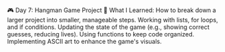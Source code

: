 🎮 Day 7: Hangman Game Project
📝 What I Learned:
How to break down a larger project into smaller, manageable steps.
Working with lists, for loops, and if conditions.
Updating the state of the game (e.g., showing correct guesses, reducing lives).
Using functions to keep code organized.
Implementing ASCII art to enhance the game's visuals.
